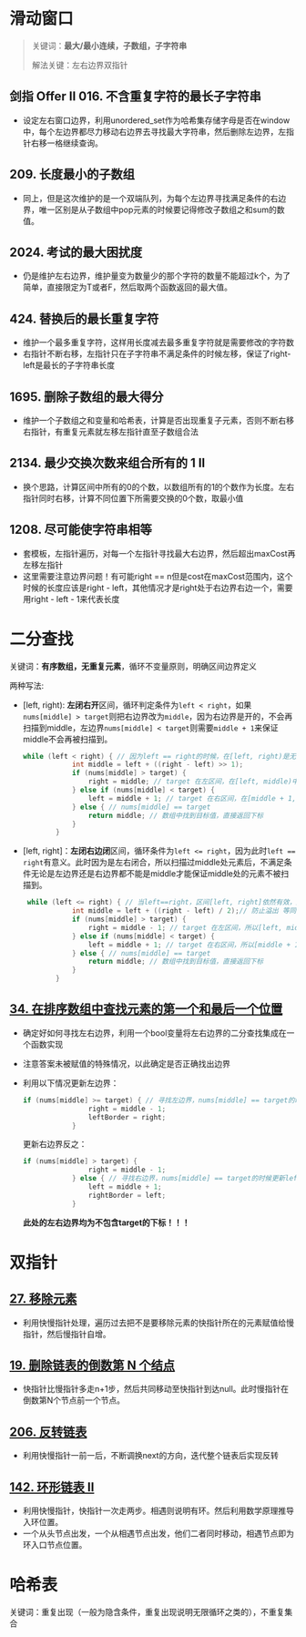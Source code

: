 # 滑动窗口

> 关键词：**最大/最小连续，子数组，子字符串**
>
> 解法关键：左右边界双指针

## 剑指 Offer II 016. 不含重复字符的最长子字符串

* 设定左右窗口边界，利用unordered_set作为哈希集存储字母是否在window中，每个左边界都尽力移动右边界去寻找最大字符串，然后删除左边界，左指针右移一格继续查询。

## 209. 长度最小的子数组

* 同上，但是这次维护的是一个双端队列，为每个左边界寻找满足条件的右边界，唯一区别是从子数组中pop元素的时候要记得修改子数组之和sum的数值。

## 2024. 考试的最大困扰度

* 仍是维护左右边界，维护量变为数量少的那个字符的数量不能超过k个，为了简单，直接限定为T或者F，然后取两个函数返回的最大值。

## 424. 替换后的最长重复字符

* 维护一个最多重复字符，这样用长度减去最多重复字符就是需要修改的字符数
* 右指针不断右移，左指针只在子字符串不满足条件的时候左移，保证了right-left是最长的子字符串长度

## 1695. 删除子数组的最大得分

* 维护一个子数组之和变量和哈希表，计算是否出现重复子元素，否则不断右移右指针，有重复元素就左移左指针直至子数组合法

## 2134. 最少交换次数来组合所有的 1 II

* 换个思路，计算区间中所有的0的个数，以数组所有的1的个数作为长度。左右指针同时右移，计算不同位置下所需要交换的0个数，取最小值

## 1208. 尽可能使字符串相等

* 套模板，左指针遍历，对每一个左指针寻找最大右边界，然后超出maxCost再左移左指针
* 这里需要注意边界问题！有可能right == n但是cost在maxCost范围内，这个时候的长度应该是right - left，其他情况才是right处于右边界右边一个，需要用right - left - 1来代表长度

# 二分查找

关键词：**有序数组，无重复元素**，循环不变量原则，明确区间边界定义

两种写法:

* [left, right): **左闭右开**区间，循环判定条件为`left < right`，如果`nums[middle] > target`则把右边界改为`middle`，因为右边界是开的，不会再扫描到middle，左边界`nums[middle] < target`则需要`middle + 1`来保证middle不会再被扫描到。

  ```cpp
  while (left < right) { // 因为left == right的时候，在[left, right)是无效的空间，所以使用 <
              int middle = left + ((right - left) >> 1);
              if (nums[middle] > target) {
                  right = middle; // target 在左区间，在[left, middle)中
              } else if (nums[middle] < target) {
                  left = middle + 1; // target 在右区间，在[middle + 1, right)中
              } else { // nums[middle] == target
                  return middle; // 数组中找到目标值，直接返回下标
              }
          }
  ```

* [left, right]：**左闭右边闭**区间，循环条件为`left <= right`，因为此时`left == right`有意义。此时因为是左右闭合，所以扫描过middle处元素后，不满足条件无论是左边界还是右边界都不能是middle才能保证middle处的元素不被扫描到。

  ```cpp
   while (left <= right) { // 当left==right，区间[left, right]依然有效，所以用 <=
              int middle = left + ((right - left) / 2);// 防止溢出 等同于(left + right)/2
              if (nums[middle] > target) {
                  right = middle - 1; // target 在左区间，所以[left, middle - 1]
              } else if (nums[middle] < target) {
                  left = middle + 1; // target 在右区间，所以[middle + 1, right]
              } else { // nums[middle] == target
                  return middle; // 数组中找到目标值，直接返回下标
              }
          }
  ```

## [34. 在排序数组中查找元素的第一个和最后一个位置](https://leetcode.cn/problems/find-first-and-last-position-of-element-in-sorted-array/)

* 确定好如何寻找左右边界，利用一个bool变量将左右边界的二分查找集成在一个函数实现

* 注意答案未被赋值的特殊情况，以此确定是否正确找出边界

* 利用以下情况更新左边界：

  ```cpp
  if (nums[middle] >= target) { // 寻找左边界，nums[middle] == target的时候更新right
                  right = middle - 1;
                  leftBorder = right;
              } 
  ```

  更新右边界反之：

  ```cpp
  if (nums[middle] > target) {
                  right = middle - 1;
              } else { // 寻找右边界，nums[middle] == target的时候更新left
                  left = middle + 1;
                  rightBorder = left;
              }
  ```

   **此处的左右边界均为不包含target的下标！！！**

# 双指针

## [27. 移除元素](https://leetcode.cn/problems/remove-element/description/)

* 利用快慢指针处理，遍历过去把不是要移除元素的快指针所在的元素赋值给慢指针，然后慢指针自增。

## [19. 删除链表的倒数第 N 个结点](https://leetcode.cn/problems/remove-nth-node-from-end-of-list/)

* 快指针比慢指针多走n+1步，然后共同移动至快指针到达null。此时慢指针在倒数第N个节点前一个节点。

## [206. 反转链表](https://leetcode.cn/problems/reverse-linked-list/)

* 利用快慢指针一前一后，不断调换next的方向，迭代整个链表后实现反转

## [142. 环形链表 II](https://leetcode.cn/problems/linked-list-cycle-ii/)

* 利用快慢指针，快指针一次走两步。相遇则说明有环。然后利用数学原理推导入环位置。
* 一个从头节点出发，一个从相遇节点出发，他们二者同时移动，相遇节点即为环入口节点位置。

# 哈希表

关键词：重复出现（一般为隐含条件，重复出现说明无限循环之类的），不重复集合
